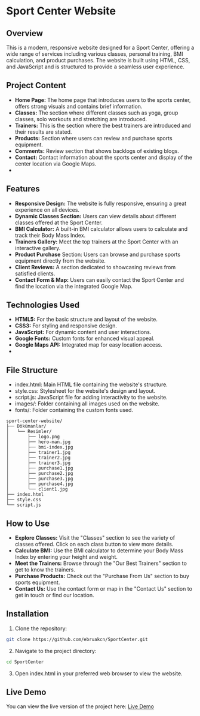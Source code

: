 # Sport Center Website

## Overview
<p>This is a modern, responsive website designed for a Sport Center, offering a wide range of services including various classes, personal training, BMI calculation, and product purchases. The website is built using HTML, CSS, and JavaScript and is structured to provide a seamless user experience.</p>

## Project Content
- **Home Page:** The home page that introduces users to the sports center, offers strong visuals and contains brief information.
- **Classes:** The section where different classes such as yoga, group classes, solo workouts and stretching are introduced.
- **Trainers:** This is the section where the best trainers are introduced and their results are stated.
- **Products:** Section where users can review and purchase sports equipment.
- **Comments:** Review section that shows backlogs of existing blogs.
- **Contact:** Contact information about the sports center and display of the center location via Google Maps.
- 
## Features
- **Responsive Design:** The website is fully responsive, ensuring a great experience on all devices.
- **Dynamic Classes Section:** Users can view details about different classes offered at the Sport Center.
- **BMI Calculator:** A built-in BMI calculator allows users to calculate and track their Body Mass Index.
- **Trainers Gallery:** Meet the top trainers at the Sport Center with an interactive gallery.
- **Product Purchase** Section: Users can browse and purchase sports equipment directly from the website.
- **Client Reviews:** A section dedicated to showcasing reviews from satisfied clients.
- **Contact Form & Map:** Users can easily contact the Sport Center and find the location via the integrated Google Map.

 ## Technologies Used
- **HTML5:** For the basic structure and layout of the website.
- **CSS3:** For styling and responsive design.
- **JavaScript:** For dynamic content and user interactions.
- **Google Fonts:** Custom fonts for enhanced visual appeal.
- **Google Maps API:** Integrated map for easy location access.
- 
## File Structure
- index.html: Main HTML file containing the website's structure.
- style.css: Stylesheet for the website's design and layout.
- script.js: JavaScript file for adding interactivity to the website.
- images/: Folder containing all images used on the website.
- fonts/: Folder containing the custom fonts used.


```
sport-center-website/
├── Dökümanlar/
│   └── Resimler/
│       ├── logo.png
│       ├── hero-man.jpg
│       ├── bmi-index.jpg
│       ├── trainer1.jpg
│       ├── trainer2.jpg
│       ├── trainer3.jpg
│       ├── purchase1.jpg
│       ├── purchase2.jpg
│       ├── purchase3.jpg
│       ├── purchase4.jpg
│       └── client1.jpg
├── index.html
├── style.css
└── script.js
```

## How to Use
- **Explore Classes:** Visit the "Classes" section to see the variety of classes offered. Click on each class button to view more details.
- **Calculate BMI:** Use the BMI calculator to determine your Body Mass Index by entering your height and weight.
- **Meet the Trainers:** Browse through the "Our Best Trainers" section to get to know the trainers.
- **Purchase Products:** Check out the "Purchase From Us" section to buy sports equipment.
- **Contact Us:** Use the contact form or map in the "Contact Us" section to get in touch or find our location.


## Installation
1. Clone the repository:
 
```bash
git clone https://github.com/ebruakcn/SportCenter.git
```

2. Navigate to the project directory:

```bash
cd SportCenter
```

3. Open index.html in your preferred web browser to view the website.


## Live Demo

You can view the live version of the project here: [Live Demo](https://sportcenterrr.netlify.app/)
